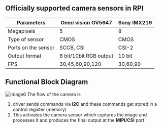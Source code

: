 ## Officially supported camera sensors in RPI
| Parameters | Omni vision OV5647 | Sony IMX219 |
| ------ | ------ | ---------- |
| Megapixels | 5 | 8 |
| Type of sensor | CMOS | CMOS | 
| Ports on the sensor |SCCB, CSI| CSI-2 |
| Output format | 8 bit/10bit RGB output | 10 bit |
| FPS | 30,45,60,90,120 | 30,60,90 |

## Functional Block Diagram 
![image6](../assets/camera-driver-img/image6.png)
The flow of the camera is   
1. driver sends commands via **I2C** and these commands get stored in a control register (memory)   
2. This activates the camera sensor which captures the image and processes it and produces the final output at the **MIPI/CSI** port. 
